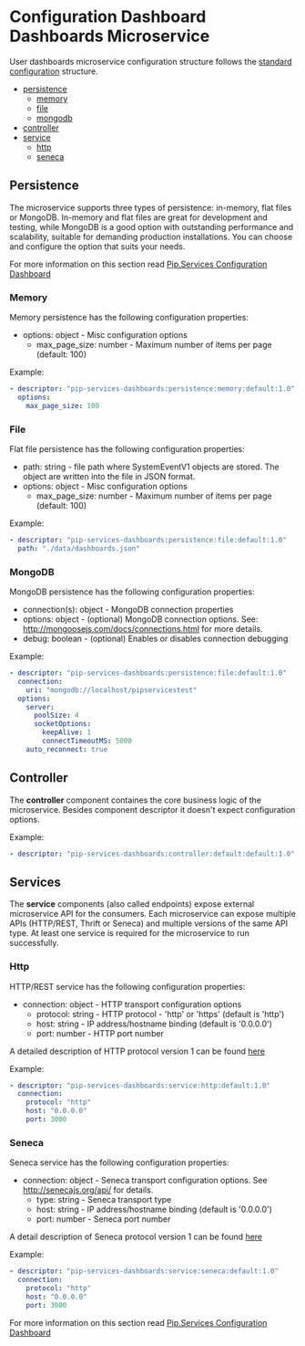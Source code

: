 # Configuration Dashboard <br/> Dashboards Microservice

User dashboards microservice configuration structure follows the 
[standard configuration](https://github.com/pip-services/pip-services-container-node/doc/Configuration.md) 
structure. 

* [persistence](#persistence)
  - [memory](#persistence_memory)
  - [file](#persistence_file)
  - [mongodb](#persistence_mongodb)
* [controller](#controller)
* [service](#service)
  - [http](#service_http)
  - [seneca](#service_seneca)

## <a name="persistence"></a> Persistence

The microservice supports three types of persistence: in-memory, flat files or MongoDB. In-memory and flat files are great for development and testing, 
while MongoDB is a good option with outstanding performance and scalability, suitable for demanding production installations. 
You can choose and configure the option that suits your needs.

For more information on this section read 
[Pip.Services Configuration Dashboard](https://github.com/pip-services/pip-services-container-node/doc/Configuration.md#persistence)

### <a name="persistence_memory"></a> Memory

Memory persistence has the following configuration properties:
- options: object - Misc configuration options
  - max_page_size: number - Maximum number of items per page (default: 100)

Example:
```yaml
- descriptor: "pip-services-dashboards:persistence:memory:default:1.0"
  options:
    max_page_size: 100
```

### <a name="persistence_file"></a> File

Flat file persistence has the following configuration properties:
- path: string - file path where SystemEventV1 objects are stored. The object are written into the file in JSON format.
- options: object - Misc configuration options
  - max_page_size: number - Maximum number of items per page (default: 100)

Example:
```yaml
- descriptor: "pip-services-dashboards:persistence:file:default:1.0"
  path: "./data/dashboards.json"
```

### <a name="persistence_mongodb"></a> MongoDB

MongoDB persistence has the following configuration properties:
- connection(s): object - MongoDB connection properties
- options: object - (optional) MongoDB connection options. See: http://mongoosejs.com/docs/connections.html for more details.
- debug: boolean - (optional) Enables or disables connection debugging

Example:
```yaml
- descriptor: "pip-services-dashboards:persistence:file:default:1.0"
  connection:
    uri: "mongodb://localhost/pipservicestest"
  options:
    server:
      poolSize: 4
      socketOptions:
        keepAlive: 1
        connectTimeoutMS: 5000
    auto_reconnect: true
```

## <a name="controller"></a> Controller

The **controller** component containes the core business logic of the microservice.
Besides component descriptor it doesn't expect configuration options.

Example:
```yaml
- descriptor: "pip-services-dashboards:controller:default:default:1.0"
```

## <a name="service"></a> Services

The **service** components (also called endpoints) expose external microservice API for the consumers. 
Each microservice can expose multiple APIs (HTTP/REST, Thrift or Seneca) and multiple versions of the same API type.
At least one service is required for the microservice to run successfully.

### <a name="service_http"></a> Http

HTTP/REST service has the following configuration properties:
- connection: object - HTTP transport configuration options
  - protocol: string - HTTP protocol - 'http' or 'https' (default is 'http')
  - host: string - IP address/hostname binding (default is '0.0.0.0')
  - port: number - HTTP port number

A detailed description of HTTP protocol version 1 can be found [here](HttpProtocolV1.md)

Example:
```yaml
- descriptor: "pip-services-dashboards:service:http:default:1.0"
  connection:
    protocol: "http"
    host: "0.0.0.0"
    port: 3000
```

### <a name="service_seneca"></a> Seneca

Seneca service has the following configuration properties:
- connection: object - Seneca transport configuration options. See http://senecajs.org/api/ for details.
  - type: string - Seneca transport type 
  - host: string - IP address/hostname binding (default is '0.0.0.0')
  - port: number - Seneca port number

A detail description of Seneca protocol version 1 can be found [here](SenecaProtocolV1.md)

Example:
```yaml
- descriptor: "pip-services-dashboards:service:seneca:default:1.0"
  connection:
    protocol: "http"
    host: "0.0.0.0"
    port: 3000
```

For more information on this section read 
[Pip.Services Configuration Dashboard](https://github.com/pip-services/pip-services-container-node/doc/Configuration.md#deps)
